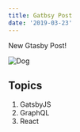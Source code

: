 ```yaml
---
title: Gatbsy Post
date: '2019-03-23'
---
```

New Gtasby Post!

![Dog](assets/dog01.jpg)

## Topics

1. GatsbyJS
2. GraphQL
3. React